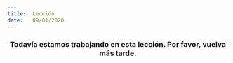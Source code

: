 ```yaml
---
title:  Lección
date:   09/01/2020
---
```


### <center>Todavía estamos trabajando en esta lección. Por favor, vuelva más tarde.</center>